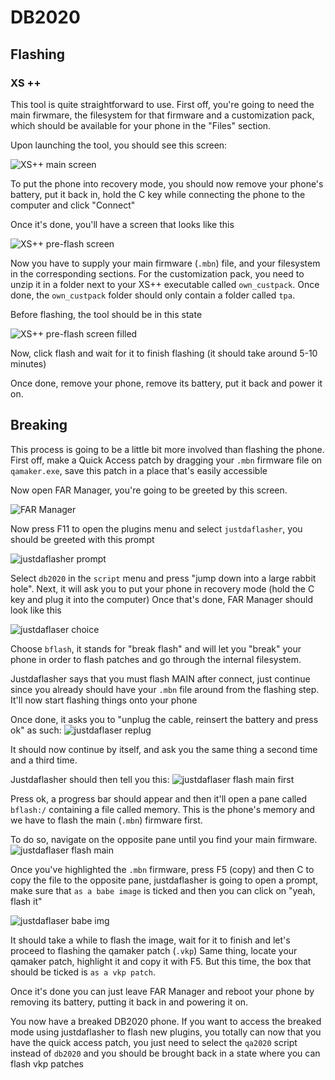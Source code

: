 # DB2020

## Flashing
### XS ++
This tool is quite straightforward to use. First off, you're going to need the main firwmare, the filesystem for that firmware and a customization pack, which should be available for your phone in the "Files" section.

Upon launching the tool, you should see this screen:

![XS++ main screen](/_static/xspp_1.png)

To put the phone into recovery mode, you should now remove your phone's battery, put it back in, hold the C key while connecting the phone to the computer and click "Connect"

Once it's done, you'll have a screen that looks like this 

![XS++ pre-flash screen](/_static/xspp_2.png)

Now you have to supply your main firmware (`.mbn`) file, and your filesystem in the corresponding sections.
For the customization pack, you need to unzip it in a folder next to your XS++ executable called `own_custpack`.
Once done, the `own_custpack` folder should only contain a folder called `tpa`.

Before flashing, the tool should be in this state

![XS++ pre-flash screen filled](/_static/xspp_3.png)

Now, click flash and wait for it to finish flashing (it should take around 5-10 minutes)

Once done, remove your phone, remove its battery, put it back and power it on.

## Breaking 
This process is going to be a little bit more involved than flashing the phone. First off, make a Quick Access patch by dragging your `.mbn` firmware file on `qamaker.exe`, save this patch in a place that's easily accessible

Now open FAR Manager, you're going to be greeted by this screen.

![FAR Manager](/_static/farman.png)

Now press F11 to open the plugins menu and select `justdaflasher`, you should be greeted with this prompt

![justdaflasher prompt](/_static/farman_jdf1.png)

Select `db2020` in the `script` menu and press "jump down into a large rabbit hole". Next, it will ask you to put your phone in recovery mode (hold the C key and plug it into the computer)
Once that's done, FAR Manager should look like this

![justdaflaser choice](/_static/farman_jdf2.png)

Choose `bflash`, it stands for "break flash" and will let you "break" your phone in order to flash patches and go through the internal filesystem.

Justdaflasher says that you must flash MAIN after connect, just continue since you already should have your `.mbn` file around from the flashing step. It'll now start flashing things onto your phone

Once done, it asks you to "unplug the cable, reinsert the battery and press ok" as such: 
![justdaflaser replug](/_static/farman_jdf3.png)

It should now continue by itself, and ask you the same thing a second time and a third time.

Justdaflasher should then tell you this: 
![justdaflaser flash main first](/_static/farman_jdf4.png)

Press ok, a progress bar should appear and then it'll open a pane called `bflash:/` containing a file called memory. This is the phone's memory and we have to flash the main (`.mbn`) firmware first.

To do so, navigate on the opposite pane until you find your main firmware.
![justdaflaser flash main](/_static/farman_jdf5.png)

Once you've highlighted the `.mbn` firmware, press F5 (copy) and then C to copy the file to the opposite pane, justdaflasher is going to open a prompt, make sure that `as a babe image` is ticked and then you can click on "yeah, flash it"

![justdaflaser babe img](/_static/farman_jdf6.png)

It should take a while to flash the image, wait for it to finish and let's proceed to flashing the qamaker patch (`.vkp`)
Same thing, locate your qamaker patch, highlight it and copy it with F5. But this time, the box that should be ticked is `as a vkp patch`.

Once it's done you can just leave FAR Manager and reboot your phone by removing its battery, putting it back in and powering it on.

You now have a breaked DB2020 phone. If you want to access the breaked mode using justdaflasher to flash new plugins, you totally can now that you have the quick access patch, you just need to select the `qa2020` script instead of `db2020` and you should be brought back in a state where you can flash vkp patches